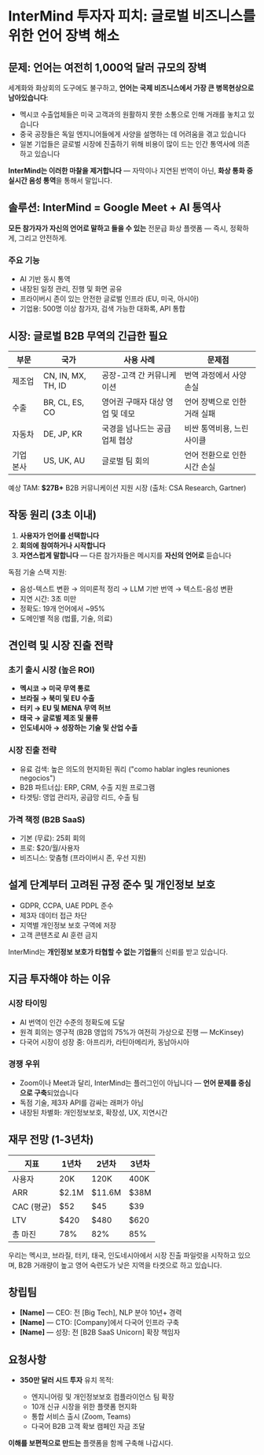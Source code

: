 # InterMind 투자자 피치: 글로벌 비즈니스를 위한 언어 장벽 해소 <Badge type="warning" text="draft" />

## 문제: 언어는 여전히 1,000억 달러 규모의 장벽

세계화와 화상회의 도구에도 불구하고, **언어는 국제 비즈니스에서 가장 큰 병목현상으로 남아있습니다**:

- 멕시코 수출업체들은 미국 고객과의 원활하지 못한 소통으로 인해 거래를 놓치고 있습니다
- 중국 공장들은 독일 엔지니어들에게 사양을 설명하는 데 어려움을 겪고 있습니다
- 일본 기업들은 글로벌 시장에 진출하기 위해 비용이 많이 드는 인간 통역사에 의존하고 있습니다

**InterMind는 이러한 마찰을 제거합니다** — 자막이나 지연된 번역이 아닌, **화상 통화 중 실시간 음성 통역**을 통해서 말입니다.

## 솔루션: InterMind = Google Meet + AI 통역사

**모든 참가자가 자신의 언어로 말하고 들을 수 있는** 전문급 화상 플랫폼 — 즉시, 정확하게, 그리고 안전하게.

### 주요 기능

- AI 기반 동시 통역
- 내장된 일정 관리, 진행 및 화면 공유
- 프라이버시 존이 있는 안전한 글로벌 인프라 (EU, 미국, 아시아)
- 기업용: 500명 이상 참가자, 검색 가능한 대화록, API 통합

## 시장: 글로벌 B2B 무역의 긴급한 필요

| 부문        | 국가          | 사용 사례                                 | 문제점                          |
| -------------- | ------------------ | ---------------------------------------- | ----------------------------------- |
| 제조업  | CN, IN, MX, TH, ID | 공장-고객 간 커뮤니케이션          | 번역 과정에서 사양 손실           |
| 수출        | BR, CL, ES, CO     | 영어권 구매자 대상 영업 및 데모 | 언어 장벽으로 인한 거래 실패     |
| 자동차     | DE, JP, KR         | 국경을 넘나드는 공급업체 협상     | 비싼 통역비용, 느린 사이클 |
| 기업 본사 | US, UK, AU         | 글로벌 팀 회의                     | 언어 전환으로 인한 시간 손실       |

예상 TAM: **$27B+** B2B 커뮤니케이션 지원 시장 (출처: CSA Research, Gartner)

## 작동 원리 (3초 이내)

1. **사용자가 언어를 선택합니다**
2. **회의에 참여하거나 시작합니다**
3. **자연스럽게 말합니다** — 다른 참가자들은 메시지를 **자신의 언어로** 듣습니다

독점 기술 스택 지원:

- 음성-텍스트 변환 → 의미론적 정리 → LLM 기반 번역 → 텍스트-음성 변환
- 지연 시간: 3초 미만
- 정확도: 19개 언어에서 ~95%
- 도메인별 적응 (법률, 기술, 의료)

## 견인력 및 시장 진출 전략

### 초기 출시 시장 (높은 ROI)

- **멕시코 → 미국 무역 통로**
- **브라질 → 북미 및 EU 수출**
- **터키 → EU 및 MENA 무역 허브**
- **태국 → 글로벌 제조 및 물류**
- **인도네시아 → 성장하는 기술 및 산업 수출**

### 시장 진출 전략

- 유료 검색: 높은 의도의 현지화된 쿼리 ("como hablar ingles reuniones negocios")
- B2B 파트너십: ERP, CRM, 수출 지원 프로그램
- 타겟팅: 영업 관리자, 공급망 리드, 수출 팀

### 가격 책정 (B2B SaaS)

- 기본 (무료): 25회 회의
- 프로: \$20/월/사용자
- 비즈니스: 맞춤형 (프라이버시 존, 우선 지원)

## 설계 단계부터 고려된 규정 준수 및 개인정보 보호

- GDPR, CCPA, UAE PDPL 준수
- 제3자 데이터 접근 차단
- 지역별 개인정보 보호 구역에 저장
- 고객 콘텐츠로 AI 훈련 금지

InterMind는 **개인정보 보호가 타협할 수 없는 기업들**의 신뢰를 받고 있습니다.

## 지금 투자해야 하는 이유

### 시장 타이밍

- AI 번역이 인간 수준의 정확도에 도달
- 원격 회의는 영구적 (B2B 영업의 75%가 여전히 가상으로 진행 — McKinsey)
- 다국어 시장이 성장 중: 아프리카, 라틴아메리카, 동남아시아

### 경쟁 우위

- Zoom이나 Meet과 달리, InterMind는 플러그인이 아닙니다 — **언어 문제를 중심으로 구축**되었습니다
- 독점 기술, 제3자 API를 감싸는 래퍼가 아님
- 내장된 차별화: 개인정보보호, 확장성, UX, 지연시간

## 재무 전망 (1-3년차)

| 지표         | 1년차  | 2년차   | 3년차  |
| ------------ | ------ | ------- | ------ |
| 사용자       | 20K    | 120K    | 400K   |
| ARR          | \$2.1M | \$11.6M | \$38M  |
| CAC (평균)   | \$52   | \$45    | \$39   |
| LTV          | \$420  | \$480   | \$620  |
| 총 마진      | 78%    | 82%     | 85%    |

우리는 멕시코, 브라질, 터키, 태국, 인도네시아에서 시장 진출 파일럿을 시작하고 있으며, B2B 거래량이 높고 영어 숙련도가 낮은 지역을 타겟으로 하고 있습니다.

## 창립팀

- **\[Name]** — CEO: 전 \[Big Tech], NLP 분야 10년+ 경력
- **\[Name]** — CTO: \[Company]에서 다국어 인프라 구축
- **\[Name]** — 성장: 전 \[B2B SaaS Unicorn] 확장 책임자

## 요청사항

- **350만 달러 시드 투자** 유치 목적:

  - 엔지니어링 및 개인정보보호 컴플라이언스 팀 확장
  - 10개 신규 시장을 위한 플랫폼 현지화
  - 통합 서비스 출시 (Zoom, Teams)
  - 다국어 B2B 고객 확보 캠페인 자금 조달

**이해를 보편적으로 만드는** 플랫폼을 함께 구축해 나갑시다.